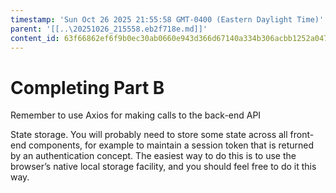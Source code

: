 ```yaml
---
timestamp: 'Sun Oct 26 2025 21:55:58 GMT-0400 (Eastern Daylight Time)'
parent: '[[..\20251026_215558.eb2f718e.md]]'
content_id: 63f66862ef6f9b0ec30ab0660e943d366d67140a334b306acbb1252a047aa863
---
```


# Completing Part B

Remember to use Axios for making calls to the back-end API

State storage. You will probably need to store some state across all front-end components, for example to maintain a session token that is returned by an authentication concept. The easiest way to do this is to use the browser’s native local storage facility, and you should feel free to do it this way.
